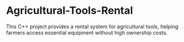 # Agricultural-Tools-Rental
This C++ project provides a rental system for agricultural tools, helping farmers access essential equipment without high ownership costs.
